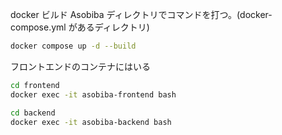 docker ビルド
Asobiba ディレクトリでコマンドを打つ。(docker-compose.yml があるディレクトリ)

```bash
docker compose up -d --build
```

フロントエンドのコンテナにはいる

```bash
cd frontend
docker exec -it asobiba-frontend bash
```

```bash
cd backend
docker exec -it asobiba-backend bash
```
